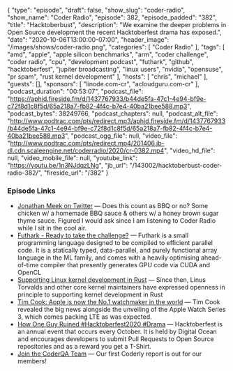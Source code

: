 {
  "type": "episode",
  "draft": false,
  "show_slug": "coder-radio",
  "show_name": "Coder Radio",
  "episode": 382,
  "episode_padded": "382",
  "title": "Hacktoberbust",
  "description": "We examine the deeper problems in Open Source development the recent Hacktoberfest drama has exposed.",
  "date": "2020-10-06T13:00:00-07:00",
  "header_image": "/images/shows/coder-radio.png",
  "categories": [
    "Coder Radio"
  ],
  "tags": [
    "amd",
    "apple",
    "apple silicon benchmarks",
    "arm",
    "coder challenge",
    "coder radio",
    "cpu",
    "development podcast",
    "futhark",
    "github",
    "hacktoberfest",
    "jupiter broadcasting",
    "linux users",
    "nvidia",
    "opensuse",
    "pr spam",
    "rust kernel development"
  ],
  "hosts": [
    "chris",
    "michael"
  ],
  "guests": [],
  "sponsors": [
    "linode.com-cr",
    "acloudguru.com-cr"
  ],
  "podcast_duration": "00:53:07",
  "podcast_file": "https://aphid.fireside.fm/d/1437767933/b44de5fa-47c1-4e94-bf9e-c72f8d1c8f5d/65a218a7-fb82-4f4c-b7e4-40ba21bee588.mp3",
  "podcast_bytes": 38249766,
  "podcast_chapters": null,
  "podcast_alt_file": "http://www.podtrac.com/pts/redirect.mp3/aphid.fireside.fm/d/1437767933/b44de5fa-47c1-4e94-bf9e-c72f8d1c8f5d/65a218a7-fb82-4f4c-b7e4-40ba21bee588.mp3",
  "podcast_ogg_file": null,
  "video_file": "http://www.podtrac.com/pts/redirect.mp4/201406.jb-dl.cdn.scaleengine.net/coderradio/2020/cr-0382.mp4",
  "video_hd_file": null,
  "video_mobile_file": null,
  "youtube_link": "https://youtu.be/1n3NJdqzLNg",
  "jb_url": "/143002/hacktoberbust-coder-radio-382/",
  "fireside_url": "/382"
}


### Episode Links

  * [Jonathan Meek on Twitter](https://twitter.com/ehawk61/status/1312885223571496962 "Jonathan Meek on Twitter") — Does this count as BBQ or no? Some chicken w/ a homemade BBQ sauce & others w/ a honey brown sugar thyme sauce. Figured I would ask since I am listening to Coder Radio while I sit in the cool air. 
  * [Futhark - Ready to take the challenge?](https://futhark-lang.org/ "Futhark - Ready to take the challenge?") — Futhark is a small programming language designed to be compiled to efficient parallel code. It is a statically typed, data-parallel, and purely functional array language in the ML family, and comes with a heavily optimising ahead-of-time compiler that presently generates GPU code via CUDA and OpenCL
  * [Supporting Linux kernel development in Rust](https://lwn.net/Articles/829858/ "Supporting Linux kernel development in Rust") — Since then, Linus Torvalds and other core kernel maintainers have expressed openness in principle to supporting kernel development in Rust
  * [Tim Cook: Apple is now the No.1 watchmaker in the world](https://www.wareable.com/apple/watch-sales-rolex-tim-cook-556 "Tim Cook: Apple is now the No.1 watchmaker in the world") — Tim Cook revealed the big news alongside the unveiling of the Apple Watch Series 3, which comes packing LTE as was expected.
  * [How One Guy Ruined #Hacktoberfest2020 #Drama](https://joel.net/how-one-guy-ruined-hacktoberfest2020-drama "How One Guy Ruined #Hacktoberfest2020 #Drama") — Hacktoberfest is an annual event that occurs every October. It is held by Digital Ocean and encourages developers to submit Pull Requests to Open Source repositories and as a reward you get a T-Shirt.
  * [Join the CoderQA Team](https://jupitersignal.memberful.com/checkout?plan=53334 "Join the CoderQA Team") — Our first Coderly report is out for our members!


